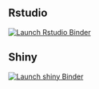 <!-- badges: start -->

## Rstudio

[![Launch Rstudio Binder](http://mybinder.org/badge_logo.svg)](https://mybinder.org/v2/gh/cvmartin/eflows-site/master?urlpath=rstudio)

## Shiny

[![Launch shiny Binder](http://mybinder.org/badge_logo.svg)](https://mybinder.org/v2/gh/cvmartin/eflows-site/master?urlpath=shiny)
<!-- badges: end -->